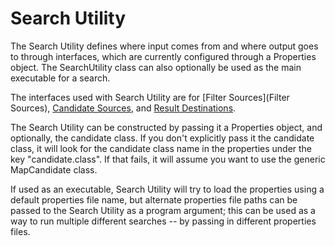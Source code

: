 # Search Utility

The Search Utility defines where input comes from and where output goes to through interfaces, which are currently configured through a Properties object.  The SearchUtility class can also optionally be used as the main executable for a search.

The interfaces used with Search Utility are for [Filter Sources](Filter Sources), [Candidate Sources](Candidate-Sources), and [Result Destinations](Result-Destinations).

The Search Utility can be constructed by passing it a Properties object, and optionally, the candidate class.  If you don't explicitly pass it the candidate class, it will look for the candidate class name in the properties under the key "candidate.class".  If that fails, it will assume you want to use the generic MapCandidate class.

If used as an executable, Search Utility will try to load the properties using a default properties file name, but alternate properties file paths can be passed to the Search Utility as a program argument; this can be used as a way to run multiple different searches -- by passing in different properties files.

